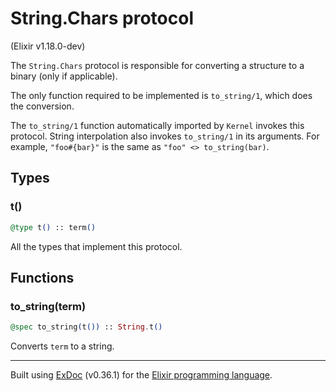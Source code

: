 # String.Chars protocol
(Elixir v1.18.0-dev)

The `String.Chars` protocol is responsible for
converting a structure to a binary (only if applicable).

The only function required to be implemented is
`to_string/1`, which does the conversion.

The `to_string/1` function automatically imported
by `Kernel` invokes this protocol. String
interpolation also invokes `to_string/1` in its
arguments. For example, `"foo#{bar}"` is the same
as `"foo" <> to_string(bar)`.


## Types

### t()

```elixir
@type t() :: term()
```

All the types that implement this protocol.


## Functions

### to_string(term)

```elixir
@spec to_string(t()) :: String.t()
```

Converts `term` to a string.




---
Built using [ExDoc](https://github.com/elixir-lang/ex_doc "ExDoc") (v0.36.1) for the [Elixir programming language](href="https://elixir-lang.org" "Elixir").
